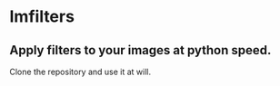 # Imfilters
## Apply filters to your images at python speed.
Clone the repository and use it at will.